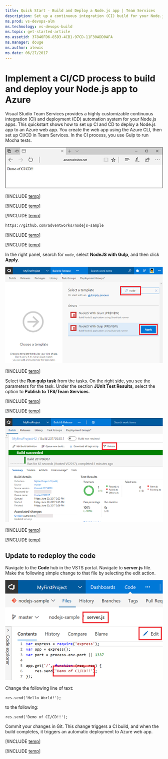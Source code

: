 ```yaml
---
title: Quick Start - Build and Deploy a Node.js app | Team Services
description: Set up a continuous integration (CI) build for your Node.js app, and then a continuous deployment (CD) release to Azure using Visual Studio Team Services
ms.prod: vs-devops-alm
ms.technology: vs-devops-build
ms.topic: get-started-article
ms.assetid: 37846FD6-85D3-4CB1-97CD-11F30ADD0AFA
ms.manager: douge
ms.author: alewis
ms.date: 06/27/2017
---
```


# Implement a CI/CD process to build and deploy your Node.js app to Azure

Visual Studio Team Services provides a highly customizable continuous integration (CI) and deployment (CD) automation system for your 
Node.js apps. 
This quickstart shows how to set up CI and CD to deploy
a Node.js app
to an Azure web app. 
You create the web app using the Azure CLI, then set up CI/CD in Team Services.
In the CI process, you use Gulp to run Mocha tests.

![node.js web app](_img/nodejs-web-app.png)

[!INCLUDE [temp](../../get-started/_shared/vsts-and-azure-setup.md)]

[!INCLUDE [temp](../../apps/_shared/create-azure-web-app.md)]

[!INCLUDE [temp](../../get-started/_shared/import-code-1.md)]

```bash
https://github.com/adventworks/nodejs-sample
```

[!INCLUDE [temp](../../get-started/_shared/import-code-2.md)]

[!INCLUDE [temp](../../apps/_shared/set-up-ci-1.md)]

In the right panel, search for `node`, select **NodeJS with Gulp**, and then click **Apply**.

 ![apply node.js gulp template](_img/apply-nodejs-gulp-template.png)

[!INCLUDE [temp](../../apps/_shared/set-up-ci-2.md)]

Select the **Run gulp task** from the tasks. On the right side, you see the parameters for the task. Under the section **JUnit Test Results**, select the option to **Publish to TFS/Team Services**.

[!INCLUDE [temp](../../apps/_shared/set-up-ci-3.md)]

[!INCLUDE [temp](../../apps/_shared/set-up-cd-1.md)]

![Screenshot showing update to code](./_img/cicd-get-started-nodejs-build-summary.png)

[!INCLUDE [temp](../../apps/_shared/set-up-cd-2.md)]

[!INCLUDE [temp](../../apps/_shared/set-up-cd-3.md)]

## Update to redeploy the code

Navigate to the **Code** hub in the VSTS portal. Navigate to **server.js** file. Make the following simple change to that file by selecting the edit action.

![Screenshot showing update to code](./_img/cicd-get-started-nodejs-update-code.png)

Change the following line of text:
```
res.send('Hello World!');
```

to the following:
```
res.send('Demo of CI/CD!!');
```

Commit your changes in Git. This change triggers a CI build, and when the build completes, it triggers an automatic deployment to Azure web app.

[!INCLUDE [temp](../../get-started/_shared/browse-to-web-app.md)]

[!INCLUDE [temp](../../get-started/_shared/clean-up-resources.md)]
